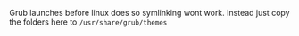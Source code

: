 Grub launches before linux does so symlinking wont work.
Instead just copy the folders here to ```/usr/share/grub/themes```
